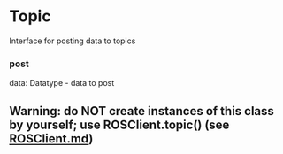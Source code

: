 # Topic
Interface for posting data to topics

### post
data: Datatype - data to post

## Warning: do NOT create instances of this class by yourself; use ROSClient.topic() (see [ROSClient.md](/docs/ROSClient.md))
